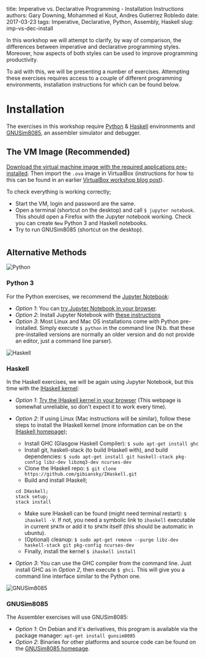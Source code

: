 title: Imperative vs. Declarative Programming - Installation Instructions
authors: Gary Downing, Mohammed el Kout, Andres Gutierrez Robledo
date: 2017-03-23
tags: Imperative, Declarative, Python, Assembly, Haskell
slug: imp-vs-dec-install

In this workshop we will attempt to clarify, by way of comparison, the differences between imperative and declarative programming styles. Moreover, how aspects of both styles can be used to improve programming productivity.

To aid with this, we will be presenting a number of exercises. Attempting these exercises requires access to a couple of different programming environments, installation instructions for which can be found below.

# Installation

The exercises in this workshop require [Python](https://www.python.org/) & [Haskell](https://www.haskell.org/) environments and [GNUSim8085](https://gnusim8085.github.io/), an assembler simulator and debugger.

## The VM Image (Recommended)

[Download the virtual machine image with the required applications pre-installed](http://www.southampton.ac.uk/~gmd1n15/LubuntuJupyterHaskellGNUSim.ova). Then import the `.ova` image in VirtualBox (instructions for how to this can be found in an earlier [VirtualBox workshop blog post](https://computationalmodelling.bitbucket.io/tools/virtualbox-basics.html)).

To check everything is working correctly;

* Start the VM, login and password are the same.
* Open a terminal (shortcut on the desktop) and call `$ jupyter notebook`. This should open a Firefox with the Jupyter notebook working. Check you can create `New` Python 3 and Haskell notebooks.
* Try to run GNUSim8085 (shortcut on the desktop).

#
## Alternative Methods

![Python]( {filename}/imp-vs-dec/python.png "Python")
### Python 3

For the Python exercises, we recommend the [Jupyter Notebook](https://ipython.org/notebook.html):

* *Option 1*: You can [try Jupyter Notebook in your browser](https://try.jupyter.org/).
* *Option 2*: Install Jupyter Notebook with [these instructions](https://jupyter.org/install.html)
* *Option 3*: Most Linux and Mac OS installations come with Python pre-installed. Simply execute `$ python` in the command line (N.b. that these pre-installed versions are normally an older version and do not provide an editor, just a command line parser).

![Haskell]( {filename}/imp-vs-dec/haskell.png "Haskell")
### Haskell

In the Haskell exercises, we will be again using Jupyter Notebook, but this time with the [IHaskell kernel](https://github.com/gibiansky/IHaskell):

* *Option 1*: [Try the IHaskell kernel in your browser](https://try.jupyter.org/) (This webpage is somewhat unreliable, so don't expect it to work every time).
* *Option 2*: If using Linux (Mac instructions will be similar), follow these steps to install the IHaskell kernel (more information can be on the [IHaskell homepage](https://github.com/gibiansky/IHaskell));

    * Install GHC (Glasgow Haskell Compiler): `$ sudo apt-get install ghc`
    * Install git, haskell-stack (to build IHaskell with), and build dependencies: `$ sudo apt-get install git haskell-stack pkg-config libz-dev libzmq3-dev ncurses-dev`
    * Clone the IHaskell repo: `$ git clone https://github.com/gibiansky/IHaskell.git`
    * Build and install IHaskell;
    ```
    cd IHaskell;
    stack setup;
    stack install
    ```
    * Make sure IHaskell can be found (might need terminal restart): `$ ihaskell -V`. If not, you need a symbolic link to `ihaskell` executable in current `$PATH` or add it to `$PATH` itself (this should be automatic in ubuntu).
    * (Optional) cleanup: `$ sudo apt-get remove --purge libz-dev haskell-stack git pkg-config ncurses-dev`
    * Finally, install the kernel `$ ihaskell install`

* *Option 3*: You can use the GHC compiler from the command line. Just install GHC as in *Option 2*, then execute `$ ghci`. This will give you a command line interface similar to the Python one.

![GNUSim8085]( {filename}/imp-vs-dec/gnusim.png "GNUSim8085")
### GNUSim8085

The Assembler exercises will use GNUSim8085:

  * *Option 1*: On Debian and it's derivatives, this program is available via the package manager: `apt-get install gunsim8085`
  * *Option 2*: Binaries for other platforms and source code can be found on the [GNUSim8085 homepage](https://gnusim8085.github.io/).
